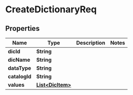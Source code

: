 

# CreateDictionaryReq


## Properties

| Name | Type | Description | Notes |
|------------ | ------------- | ------------- | -------------|
|**dicId** | **String** |  |  |
|**dicName** | **String** |  |  |
|**dataType** | **String** |  |  |
|**catalogId** | **String** |  |  |
|**values** | [**List&lt;DicItem&gt;**](DicItem.md) |  |  |



